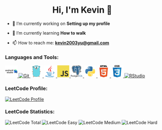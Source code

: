 <h1 align="center">Hi, I'm Kevin 👋</h1>

- 🔭 I’m currently working on **Setting up my profile**

- 🌱 I’m currently learning **How to walk**

- 📫 How to reach me: **kevin2003yu@gmail.com**

<h3 align="left">Languages and Tools:</h3>
<p align="left">
  <a href="https://developer.android.com/studio" target="_blank" rel="noreferrer">
    <img src="https://raw.githubusercontent.com/devicons/devicon/master/icons/androidstudio/androidstudio-original-wordmark.svg" alt="Android Studio" width="40" height="40"/>
  </a>
  <a href="https://git-scm.com/" target="_blank" rel="noreferrer">
    <img src="https://www.vectorlogo.zone/logos/git-scm/git-scm-icon.svg" alt="Git" width="40" height="40"/>
  </a>
  <a href="https://golang.org" target="_blank" rel="noreferrer">
    <img src="https://raw.githubusercontent.com/devicons/devicon/master/icons/go/go-original.svg" alt="Go" width="40" height="40"/>
  </a>
  <a href="https://www.java.com" target="_blank" rel="noreferrer">
    <img src="https://raw.githubusercontent.com/devicons/devicon/master/icons/java/java-original.svg" alt="Java" width="40" height="40"/>
  </a>
  <a href="https://developer.mozilla.org/en-US/docs/Web/JavaScript" target="_blank" rel="noreferrer">
    <img src="https://raw.githubusercontent.com/devicons/devicon/master/icons/javascript/javascript-original.svg" alt="JavaScript" width="40" height="40"/>
  </a>
  <a href="https://www.postgresql.org" target="_blank" rel="noreferrer">
    <img src="https://raw.githubusercontent.com/devicons/devicon/master/icons/postgresql/postgresql-original-wordmark.svg" alt="PostgreSQL" width="40" height="40"/>
  </a>
  <a href="https://www.python.org" target="_blank" rel="noreferrer">
    <img src="https://raw.githubusercontent.com/devicons/devicon/master/icons/python/python-original.svg" alt="Python" width="40" height="40"/>
  </a>
  <a href="https://developer.mozilla.org/en-US/docs/Web/HTML" target="_blank" rel="noreferrer">
    <img src="https://raw.githubusercontent.com/devicons/devicon/master/icons/html5/html5-original-wordmark.svg" alt="HTML" width="40" height="40"/>
  </a>
  <a href="https://developer.mozilla.org/en-US/docs/Web/CSS" target="_blank" rel="noreferrer">
    <img src="https://raw.githubusercontent.com/devicons/devicon/master/icons/css3/css3-original-wordmark.svg" alt="CSS" width="40" height="40"/>
  </a>
  <a href="https://rstudio.com/" target="_blank" rel="noreferrer">
    <img src="https://www.rstudio.com/wp-content/uploads/2014/06/RStudio-Ball.png" alt="RStudio" width="40" height="40"/>
  </a>
</p>


<h3 align="left">LeetCode Profile:</h3>
<p align="left">
  <a href="https://leetcode.com/catOnKeyboardd/" target="_blank">
    <img src="https://img.shields.io/badge/LeetCode-Profile-blue?logo=leetcode" alt="LeetCode Profile"/>
  </a>
</p>

<h3 align="left">LeetCode Statistics:</h3>
<p align="left">
  <img src="https://img.shields.io/badge/LeetCode-Total%20Problems%20Solved-brightgreen?logo=leetcode" alt="LeetCode Total"/>
  <img src="https://img.shields.io/badge/Easy-9-green?logo=leetcode" alt="LeetCode Easy"/>
  <img src="https://img.shields.io/badge/Medium-3-yellow?logo=leetcode" alt="LeetCode Medium"/>
  <img src="https://img.shields.io/badge/Hard-4-red?logo=leetcode" alt="LeetCode Hard"/>
</p>
